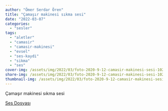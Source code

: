 ```yaml
---
author: "Ömer Serdar Ören"
title: "Çamaşır makinesi sıkma sesi"
date: "2022-03-07"
categories: 
  - "sesler"
tags: 
  - "aletler"
  - "camasir"
  - "camasir-makinesi"
  - "evsel"
  - "ses-kaydi"
  - "sikma"
  - "ses"
cover-img: /assets/img/2022/03/foto-2020-9-12-camasir-makinesi-sesi-1024x576-1.jpeg
share-img: /assets/img/2022/03/foto-2020-9-12-camasir-makinesi-sesi-1024x576-1.jpeg
thumbnail-img: /assets/img/2022/03/foto-2020-9-12-camasir-makinesi-sesi-1024x576-1.jpeg
---
```


Çamaşır makinesi sıkma sesi

[Ses Dosyası](/assets/sounds/2022/03/camasir-makinesi-sikma-sesi.mp3)
